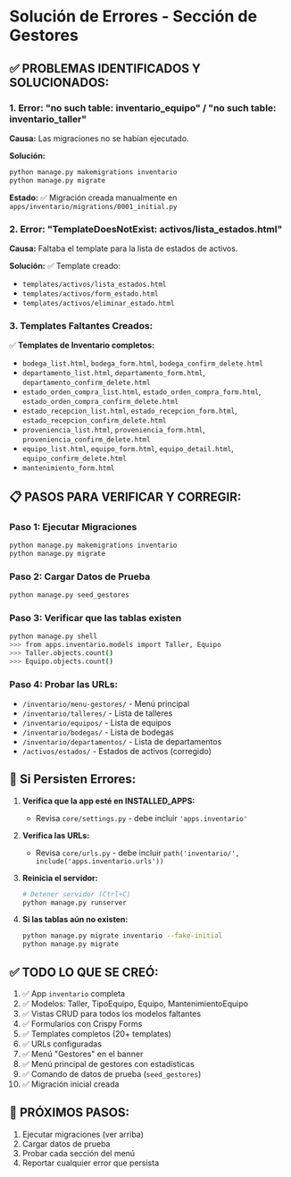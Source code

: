 # Solución de Errores - Sección de Gestores

## ✅ PROBLEMAS IDENTIFICADOS Y SOLUCIONADOS:

### 1. **Error: "no such table: inventario_equipo" / "no such table: inventario_taller"**
**Causa:** Las migraciones no se habían ejecutado.

**Solución:**
```bash
python manage.py makemigrations inventario
python manage.py migrate
```

**Estado:** ✅ Migración creada manualmente en `apps/inventario/migrations/0001_initial.py`

### 2. **Error: "TemplateDoesNotExist: activos/lista_estados.html"**
**Causa:** Faltaba el template para la lista de estados de activos.

**Solución:** ✅ Template creado:
- `templates/activos/lista_estados.html`
- `templates/activos/form_estado.html`
- `templates/activos/eliminar_estado.html`

### 3. **Templates Faltantes Creados:**

✅ **Templates de Inventario completos:**
- `bodega_list.html`, `bodega_form.html`, `bodega_confirm_delete.html`
- `departamento_list.html`, `departamento_form.html`, `departamento_confirm_delete.html`
- `estado_orden_compra_list.html`, `estado_orden_compra_form.html`, `estado_orden_compra_confirm_delete.html`
- `estado_recepcion_list.html`, `estado_recepcion_form.html`, `estado_recepcion_confirm_delete.html`
- `proveniencia_list.html`, `proveniencia_form.html`, `proveniencia_confirm_delete.html`
- `equipo_list.html`, `equipo_form.html`, `equipo_detail.html`, `equipo_confirm_delete.html`
- `mantenimiento_form.html`

## 📋 PASOS PARA VERIFICAR Y CORREGIR:

### Paso 1: Ejecutar Migraciones
```bash
python manage.py makemigrations inventario
python manage.py migrate
```

### Paso 2: Cargar Datos de Prueba
```bash
python manage.py seed_gestores
```

### Paso 3: Verificar que las tablas existen
```bash
python manage.py shell
>>> from apps.inventario.models import Taller, Equipo
>>> Taller.objects.count()
>>> Equipo.objects.count()
```

### Paso 4: Probar las URLs:
- `/inventario/menu-gestores/` - Menú principal
- `/inventario/talleres/` - Lista de talleres
- `/inventario/equipos/` - Lista de equipos
- `/inventario/bodegas/` - Lista de bodegas
- `/inventario/departamentos/` - Lista de departamentos
- `/activos/estados/` - Estados de activos (corregido)

## 🔧 Si Persisten Errores:

1. **Verifica que la app esté en INSTALLED_APPS:**
   - Revisa `core/settings.py` - debe incluir `'apps.inventario'`

2. **Verifica las URLs:**
   - Revisa `core/urls.py` - debe incluir `path('inventario/', include('apps.inventario.urls'))`

3. **Reinicia el servidor:**
   ```bash
   # Detener servidor (Ctrl+C)
   python manage.py runserver
   ```

4. **Si las tablas aún no existen:**
   ```bash
   python manage.py migrate inventario --fake-initial
   python manage.py migrate
   ```

## ✅ TODO LO QUE SE CREÓ:

1. ✅ App `inventario` completa
2. ✅ Modelos: Taller, TipoEquipo, Equipo, MantenimientoEquipo
3. ✅ Vistas CRUD para todos los modelos faltantes
4. ✅ Formularios con Crispy Forms
5. ✅ Templates completos (20+ templates)
6. ✅ URLs configuradas
7. ✅ Menú "Gestores" en el banner
8. ✅ Menú principal de gestores con estadísticas
9. ✅ Comando de datos de prueba (`seed_gestores`)
10. ✅ Migración inicial creada

## 🎯 PRÓXIMOS PASOS:

1. Ejecutar migraciones (ver arriba)
2. Cargar datos de prueba
3. Probar cada sección del menú
4. Reportar cualquier error que persista

